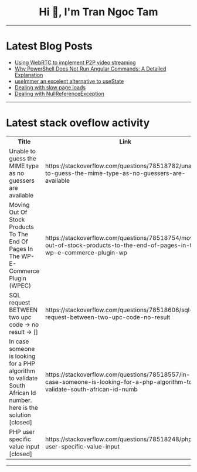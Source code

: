 <h1 align="center">Hi 👋, I'm Tran Ngoc Tam</h1>

---

# Latest Blog Posts 
<!-- BLOG-POST-LIST:START -->
- [Using WebRTC to implement P2P video streaming](https://dev.to/logrocket/using-webrtc-to-implement-p2p-video-streaming-5f5g)
- [Why PowerShell Does Not Run Angular Commands: A Detailed Explanation](https://dev.to/fullstackjava/why-powershell-does-not-run-angular-commands-a-detailed-explanation-2hh8)
- [useImmer an excelent alternative to useState](https://dev.to/jesusjimenezc/useimmer-an-excelent-alternative-to-usestate-22ci)
- [Dealing with slow page loads](https://dev.to/amythical/dealing-with-slow-page-loads-3joa)
- [Dealing with NullReferenceException](https://dev.to/gfraiteur/dealing-with-nullreferenceexception-237i)
<!-- BLOG-POST-LIST:END -->

---

# Latest stack oveflow activity
<table>
  <tr><th>Title</th><th>Link</th></tr>
  <!-- STACKOVERFLOW:START --><tr><td>Unable to guess the MIME type as no guessers are available</td><td>https://stackoverflow.com/questions/78518782/unable-to-guess-the-mime-type-as-no-guessers-are-available</td></tr><tr><td>Moving Out Of Stock Products To The End Of Pages In The WP-E-Commerce Plugin &lpar;WPEC&rpar;</td><td>https://stackoverflow.com/questions/78518754/moving-out-of-stock-products-to-the-end-of-pages-in-the-wp-e-commerce-plugin-wp</td></tr><tr><td>SQL request BETWEEN two upc code -&gt; no result -&gt; []</td><td>https://stackoverflow.com/questions/78518606/sql-request-between-two-upc-code-no-result</td></tr><tr><td>In case someone is looking for a PHP algorithm to validate South African Id number. here is the solution [closed]</td><td>https://stackoverflow.com/questions/78518557/in-case-someone-is-looking-for-a-php-algorithm-to-validate-south-african-id-numb</td></tr><tr><td>PHP user specific value input [closed]</td><td>https://stackoverflow.com/questions/78518248/php-user-specific-value-input</td></tr><!-- STACKOVERFLOW:END -->
</table>

---


